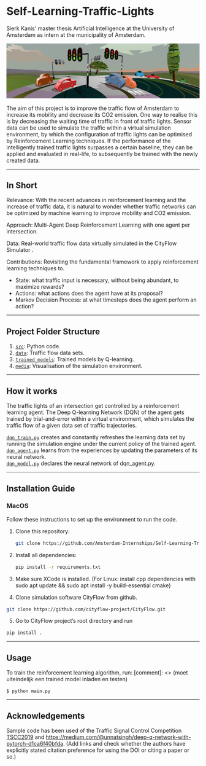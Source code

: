 # Self-Learning-Traffic-Lights
Sierk Kanis' master thesis Artificial Intelligence at the University of Amsterdam as intern at the municipality of Amsterdam. 

![](media/traffic.png)

The aim of this project is to improve the traffic flow of Amsterdam to increase its mobility and decrease its CO2 emission. One way to realise this is by decreasing the waiting time of traffic in front of traffic lights. 
Sensor data can be used to simulate the traffic within a virtual simulation environment,
by which the configuration of traffic lights can be optimised by Reinforcement Learning techniques. 
If the performance of the intelligently trained traffic lights surpasses a certain baseline, they can be applied and evaluated in real-life, 
to subsequently be trained with the newly created data.

---

## In Short

Relevance: With the recent advances in reinforcement learning and the increase of traffic data, it is natural to wonder whether traffic networks can be optimized by machine learning to improve mobility and CO2 emission.

Approach: Multi-Agent Deep Reinforcement Learning with one agent per intersection.

Data: Real-world traffic flow data virtually simulated in the CityFlow Simulator .

Contributions: Revisiting the fundamental framework to apply reinforcement learning techniques to.
- State: what traffic input is necessary, without being abundant, to maximize rewards?
- Actions: what actions does the agent have at its proposal?
- Markov Decision Process: at what timesteps does the agent perform an action?


---

## Project Folder Structure

1) [`src`](./src): Python code.
1) [`data`](./data): Traffic flow data sets.
1) [`trained_models`](./trained_models): Trained models by Q-learning.
1) [`media`](./media): Visualisation of the simulation environment.

---

## How it works

The traffic lights of an intersection get controlled by a reinforcement learning agent.
The Deep Q-learning Network (DQN) of the agent gets trained by trial-and-error within a virtual environment, 
which simulates the traffic flow of a given data set of traffic trajectories.

[`dqn_train.py`](./src/dqn_train.py) creates and constantly refreshes the learning data set by running the simulation engine under the current policy of the trained agent.  
[`dqn_agent.py`](./src/dqn_agent.py) learns from the experiences by updating the parameters of its neural network.  
[`dqn_model.py`](./src/dqn_model.py) declares the neural network of dqn_agent.py.

---

## Installation Guide

### MacOS

Follow these instructions to set up the environment to run the code.

1) Clone this repository:
    ```bash
    git clone https://github.com/Amsterdam-Internships/Self-Learning-Traffic-Lights
    ```

2) Install all dependencies:
    ```bash
    pip install -r requirements.txt
    ```
3) Make sure XCode is installed. (For Linux: install cpp dependencies with sudo apt update && sudo apt install -y build-essential cmake)

4) Clone simulation software CityFlow from github.

```bash
git clone https://github.com/cityflow-project/CityFlow.git
```
5) Go to CityFlow project’s root directory and run
```bash
pip install .
```

---

## Usage

To train the reinforcement learning algorithm, run:
[comment]: <> (moet uiteindelijk een trained model inladen en testen)

```
$ python main.py
```

---

## Acknowledgements

Sample code has been used of the Traffic Signal Control Competition [TSCC2019](https://github.com/tianrang-intelligence/TSCC2019) and https://medium.com/@unnatsingh/deep-q-network-with-pytorch-d1ca6f40bfda.
(Add links and check whether the authors have explicitly stated citation preference for using the DOI or citing a paper or so.)
